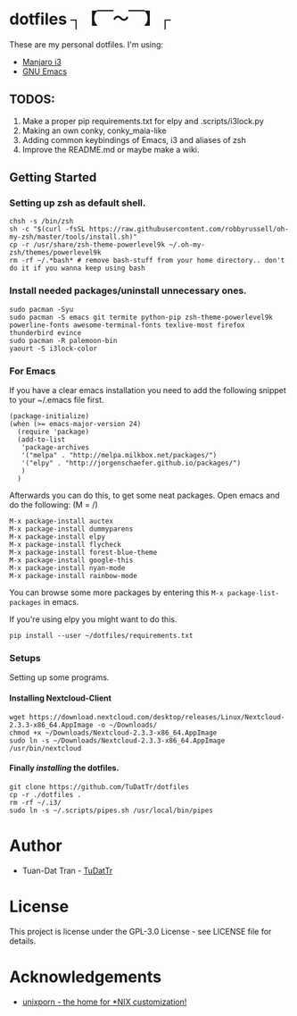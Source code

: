 # dotfiles       ┐【￣～￣】┌
These are my personal dotfiles.
I'm using:
* [Manjaro i3](https://manjaro.org/2017/03/07/manjaro-i3-community-edition-17-0-released/)
* [GNU Emacs](https://www.gnu.org/software/emacs/)

## TODOS:
1. Make a proper pip requirements.txt for elpy and .scripts/i3lock.py
2. Making an own conky, conky_maia-like
3. Adding common keybindings of Emacs, i3 and aliases of zsh
4. Improve the README.md or maybe make a wiki.

## Getting Started

### Setting up zsh as default shell.
```
chsh -s /bin/zsh
sh -c "$(curl -fsSL https://raw.githubusercontent.com/robbyrussell/oh-my-zsh/master/tools/install.sh)"
cp -r /usr/share/zsh-theme-powerlevel9k ~/.oh-my-zsh/themes/powerlevel9k
rm -rf ~/.*bash* # remove bash-stuff from your home directory.. don't do it if you wanna keep using bash
```

### Install needed packages/uninstall unnecessary ones.
```
sudo pacman -Syu
sudo pacman -S emacs git termite python-pip zsh-theme-powerlevel9k powerline-fonts awesome-terminal-fonts texlive-most firefox thunderbird evince
sudo pacman -R palemoon-bin
yaourt -S i3lock-color
```

### For Emacs
If you have a clear emacs installation you need to add the following snippet to your ~/.emacs file first.
```
(package-initialize)
(when (>= emacs-major-version 24)
  (require 'package)
  (add-to-list
   'package-archives
   '("melpa" . "http://melpa.milkbox.net/packages/")
   '("elpy" . "http://jorgenschaefer.github.io/packages/")
   )
  )
```

Afterwards you can do this, to get some neat packages.
Open emacs and do the following:
(M = <Alt>/<Meta>)
```
M-x package-install auctex
M-x package-install dummyparens
M-x package-install elpy
M-x package-install flycheck
M-x package-install forest-blue-theme
M-x package-install google-this
M-x package-install nyan-mode
M-x package-install rainbow-mode
```

You can browse some more packages by entering this `M-x package-list-packages` in emacs.

If you're using elpy you might want to do this.

```pip install --user ~/dotfiles/requirements.txt```

### Setups
Setting up some programs.
#### Installing Nextcloud-Client
```
wget https://download.nextcloud.com/desktop/releases/Linux/Nextcloud-2.3.3-x86_64.AppImage -o ~/Downloads/
chmod +x ~/Downloads/Nextcloud-2.3.3-x86_64.AppImage
sudo ln -s ~/Downloads/Nextcloud-2.3.3-x86_64.AppImage /usr/bin/nextcloud
```

#### Finally *installing* the dotfiles.
```
git clone https://github.com/TuDatTr/dotfiles
cp -r ./dotfiles .
rm -rf ~/.i3/
sudo ln -s ~/.scripts/pipes.sh /usr/local/bin/pipes
```

# Author
* Tuan-Dat Tran - [TuDatTr](https://github.com/tudattr/)

# License
This project is license under the GPL-3.0 License - see LICENSE file for details.

# Acknowledgements
* [unixporn - the home for *NIX customization!](https://www.reddit.com/r/unixporn/)